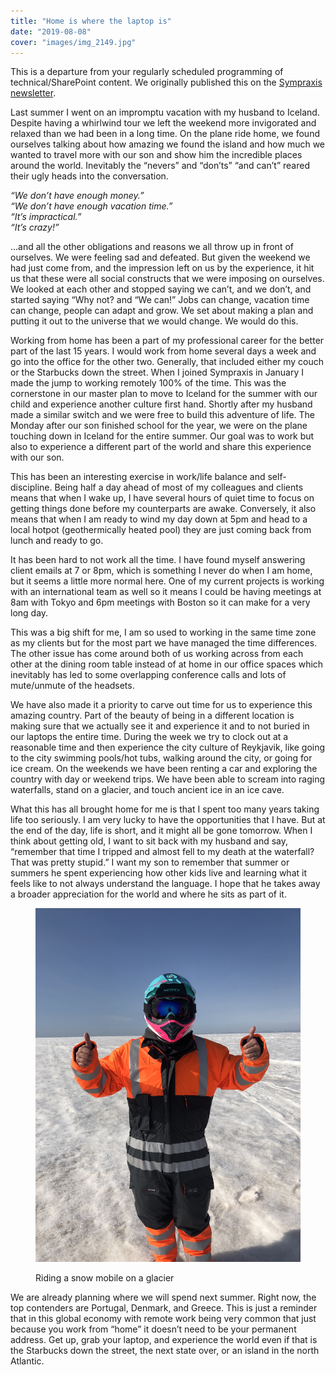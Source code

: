 ```yaml
---
title: "Home is where the laptop is"
date: "2019-08-08"
cover: "images/img_2149.jpg"
---
```


This is a departure from your regularly scheduled programming of technical/SharePoint content. We originally published this on the [Sympraxis newsletter](https://sympraxisconsulting.com/2019/08/07/newsletter-8-6-2019/).

Last summer I went on an impromptu vacation with my husband to Iceland. Despite having a whirlwind tour we left the weekend more invigorated and relaxed than we had been in a long time. On the plane ride home, we found ourselves talking about how amazing we found the island and how much we wanted to travel more with our son and show him the incredible places around the world. Inevitably the “nevers” and “don’ts” “and can’t” reared their ugly heads into the conversation.

_“We don’t have enough money.”  
“We don’t have enough vacation time.”  
“It’s impractical.”  
“It’s crazy!”_ 

…and all the other obligations and reasons we all throw up in front of ourselves. We were feeling sad and defeated. But given the weekend we had just come from, and the impression left on us by the experience, it hit us that these were all social constructs that we were imposing on ourselves. We looked at each other and stopped saying we can’t, and we don’t, and started saying “Why not? and “We can!” Jobs can change, vacation time can change, people can adapt and grow. We set about making a plan and putting it out to the universe that we would change. We would do this.

Working from home has been a part of my professional career for the better part of the last 15 years. I would work from home several days a week and go into the office for the other two. Generally, that included either my couch or the Starbucks down the street. When I joined Sympraxis in January I made the jump to working remotely 100% of the time. This was the cornerstone in our master plan to move to Iceland for the summer with our child and experience another culture first hand. Shortly after my husband made a similar switch and we were free to build this adventure of life. The Monday after our son finished school for the year, we were on the plane touching down in Iceland for the entire summer. Our goal was to work but also to experience a different part of the world and share this experience with our son.

This has been an interesting exercise in work/life balance and self-discipline. Being half a day ahead of most of my colleagues and clients means that when I wake up, I have several hours of quiet time to focus on getting things done before my counterparts are awake. Conversely, it also means that when I am ready to wind my day down at 5pm and head to a local hotpot (geothermically heated pool) they are just coming back from lunch and ready to go.

It has been hard to not work all the time. I have found myself answering client emails at 7 or 8pm, which is something I never do when I am home, but it seems a little more normal here. One of my current projects is working with an international team as well so it means I could be having meetings at 8am with Tokyo and 6pm meetings with Boston so it can make for a very long day.

This was a big shift for me, I am so used to working in the same time zone as my clients but for the most part we have managed the time differences. The other issue has come around both of us working across from each other at the dining room table instead of at home in our office spaces which inevitably has led to some overlapping conference calls and lots of mute/unmute of the headsets.

We have also made it a priority to carve out time for us to experience this amazing country. Part of the beauty of being in a different location is making sure that we actually see it and experience it and to not buried in our laptops the entire time. During the week we try to clock out at a reasonable time and then experience the city culture of Reykjavik, like going to the city swimming pools/hot tubs, walking around the city, or going for ice cream. On the weekends we have been renting a car and exploring the country with day or weekend trips. We have been able to scream into raging waterfalls, stand on a glacier, and touch ancient ice in an ice cave.

What this has all brought home for me is that I spent too many years taking life too seriously. I am very lucky to have the opportunities that I have. But at the end of the day, life is short, and it might all be gone tomorrow. When I think about getting old, I want to sit back with my husband and say, “remember that time I tripped and almost fell to my death at the waterfall? That was pretty stupid.” I want my son to remember that summer or summers he spent experiencing how other kids live and learning what it feels like to not always understand the language. I hope that he takes away a broader appreciation for the world and where he sits as part of it.

<figure>

![](images/img_8398.jpg)

<figcaption>

Riding a snow mobile on a glacier

</figcaption>

</figure>

We are already planning where we will spend next summer. Right now, the top contenders are Portugal, Denmark, and Greece. This is just a reminder that in this global economy with remote work being very common that just because you work from “home” it doesn’t need to be your permanent address. Get up, grab your laptop, and experience the world even if that is the Starbucks down the street, the next state over, or an island in the north Atlantic.
